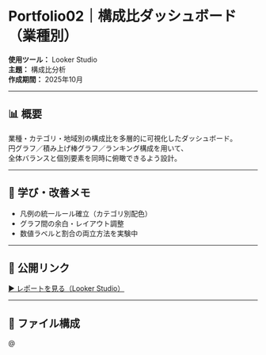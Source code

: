 # Portfolio02｜構成比ダッシュボード（業種別）

**使用ツール：** Looker Studio  
**主題：** 構成比分析  
**作成期間：** 2025年10月  

---

## 📊 概要
業種・カテゴリ・地域別の構成比を多層的に可視化したダッシュボード。  
円グラフ／積み上げ棒グラフ／ランキング構成を用いて、  
全体バランスと個別要素を同時に俯瞰できるよう設計。

---

## 🧩 学び・改善メモ
- 凡例の統一ルール確立（カテゴリ別配色）  
- グラフ間の余白・レイアウト調整  
- 数値ラベルと割合の両立方法を実験中  

---

## 🔗 公開リンク
[▶ レポートを見る（Looker Studio）](https://lookerstudio.google.com/u/0/reporting/664f9932-d6dc-444c-a468-96a9c9db31e2/page/DnCYF)

---

## 📂 ファイル構成
@
